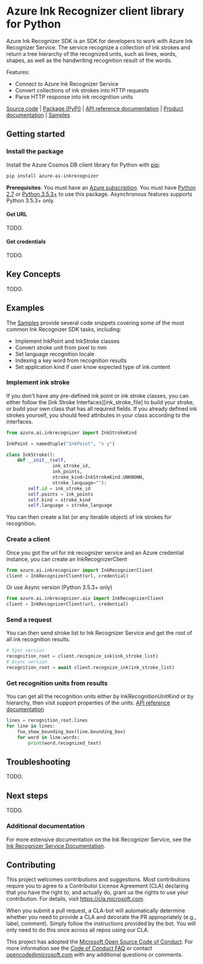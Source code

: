 # Azure Ink Recognizer client library for Python

Azure Ink Recognizer SDK is an SDK for developers to work with Azure Ink Recognizer Service. The service recognize a collection of ink strokes and return a tree hierarchy of the recognized units, such as lines, words, shapes, as well as the handwriting recognition result of the words.

Features:

* Connect to Azure Ink Recognizer Service
* Convert collections of ink strokes into HTTP requests
* Parse HTTP response into ink recognition units

[Source code][source_code] | [Package (PyPi)][pypi] | [API reference documentation][ref_inkrecognizer_sdk] | [Product documentation][ink_recognizer_docs] | [Samples][samples]

## Getting started

### Install the package

Install the Azure Cosmos DB client library for Python with [pip][pip]:

```Bash
pip install azure-ai-inkrecognizer
```

**Prerequisites**: You must have an [Azure subscription][azure_sub]. You must have [Python 2.7][python] or [Python 3.5.3+][python] to use this package. Asynchronous features supports Python 3.5.3+ only.

#### Get URL

TODO.

#### Get credentials

TODO.

## Key Concepts

TODO.

## Examples

The [Samples][samples] provide several code snippets covering some of the most common Ink Recognizer SDK tasks, including:

* Implement InkPoint and InkStroke classes
* Convert stroke unit from pixel to mm
* Set language recognition locale
* Indexing a key word from recognition results
* Set application kind if user know expected type of ink content

### Implement ink stroke

If you don't have any pre-defined ink point or ink stroke classes, you can either follow the [Ink Stroke Interfaces][ink_stroke_file] to build your stroke, or build your own class that has all required fields. If you already defined ink strokes yourself, you should feed attributes in your class according to the interfaces.

```Python
from azure.ai.inkrecognizer import InkStrokeKind

InkPoint = namedtuple("InkPoint", "x y")

class InkStroke():
    def __init__(self,
                 ink_stroke_id,
                 ink_points,
                 stroke_kind=InkStrokeKind.UNKNOWN,
                 stroke_language=""):
        self.id = ink_stroke_id
        self.points = ink_points
        self.kind = stroke_kind
        self.language = stroke_language
```

You can then create a list (or any iterable object) of ink strokes for recognition.

### Create a client

Once you got the url for ink recognizer service and an Azure credential instance, you can create an InkRecognizerClient

```Python
from azure.ai.inkrecognizer import InkRecognizerClient
client = InkRecognizerClient(url, credential)
```

Or use Async version (Python 3.5.3+ only)

```Python
from azure.ai.inkrecognizer.aio import InkRecognizerClient
client = InkRecognizerClient(url, credential)
```

### Send a request

You can then send stroke list to Ink Recognizer Service and get the root of all ink recognition results.

```Python
# Sync version
recognition_root = client.recognize_ink(ink_stroke_list)
# Async version
recognition_root = await client.recognize_ink(ink_stroke_list)
```

### Get recognition units from results

You can get all the recognition units either by InkRecognitionUnitKind or by hierarchy, then visit support properties of the units. [API reference documentation][ref_inkrecognizer_sdk]

```Python
lines = recognition_root.lines
for line in lines:
    foo_show_bounding_box(line.bounding_box)
    for word in line.words:
        print(word.recognized_text)
```

## Troubleshooting

TODO.

## Next steps

TODO.

### Additional documentation

For more extensive documentation on the Ink Recognizer Service, see the [Ink Recognizer Service Documentation][ink_recognizer_docs].

## Contributing

This project welcomes contributions and suggestions.  Most contributions require you to agree to a
Contributor License Agreement (CLA) declaring that you have the right to, and actually do, grant us
the rights to use your contribution. For details, visit https://cla.microsoft.com.

When you submit a pull request, a CLA-bot will automatically determine whether you need to provide
a CLA and decorate the PR appropriately (e.g., label, comment). Simply follow the instructions
provided by the bot. You will only need to do this once across all repos using our CLA.

This project has adopted the [Microsoft Open Source Code of Conduct](https://opensource.microsoft.com/codeofconduct/).
For more information see the [Code of Conduct FAQ](https://opensource.microsoft.com/codeofconduct/faq/) or
contact [opencode@microsoft.com](mailto:opencode@microsoft.com) with any additional questions or comments.

<!-- LINKS -->
[azure_sub]: https://azure.microsoft.com/free/
[ink_recognizer_docs]: https://docs.microsoft.com/en-us/azure/cognitive-services/ink-recognizer/
[pip]: https://pypi.org/project/pip/
[pypi]: https://pypi.org/project/azure-cosmos/
[python]: https://www.python.org/downloads/
[ref_inkrecognizer_sdk]: https://
[ref_ink_stroke_file]: https://github.com/Azure/azure-sdk-for-python/tree/master/sdk/cognitiveservices/azure-ai-inkrecognizer/azure/ai/inkrecognizer/_ink_stroke.py
[ref_inkrecognizer_client]: https://github.com/Azure/azure-sdk-for-python/tree/master/sdk/cognitiveservices/azure-ai-inkrecognizer/azure/ai/inkrecognizer/_client.py
[samples]: https://github.com/Azure-Samples/cognitive-services-python-sdk-samples/tree/master/samples/vision
[source_code]: https://github.com/Azure/azure-sdk-for-python/tree/master/sdk/cognitiveservices/azure-ai-inkrecognizer
